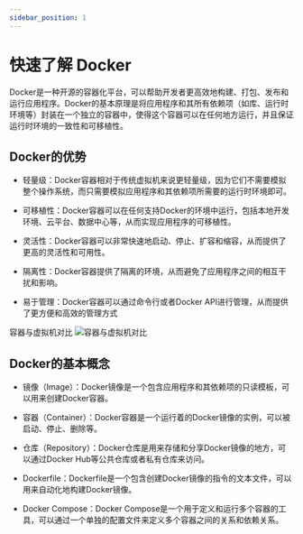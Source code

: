```yaml
---
sidebar_position: 1
---
```


# 快速了解 Docker

Docker是一种开源的容器化平台，可以帮助开发者更高效地构建、打包、发布和运行应用程序。Docker的基本原理是将应用程序和其所有依赖项（如库、运行时环境等）封装在一个独立的容器中，使得这个容器可以在任何地方运行，并且保证运行时环境的一致性和可移植性。

## Docker的优势

- 轻量级：Docker容器相对于传统虚拟机来说更轻量级，因为它们不需要模拟整个操作系统，而只需要模拟应用程序和其依赖项所需要的运行时环境即可。

- 可移植性：Docker容器可以在任何支持Docker的环境中运行，包括本地开发环境、云平台、数据中心等，从而实现应用程序的可移植性。

- 灵活性：Docker容器可以非常快速地启动、停止、扩容和缩容，从而提供了更高的灵活性和可用性。

- 隔离性：Docker容器提供了隔离的环境，从而避免了应用程序之间的相互干扰和影响。

- 易于管理：Docker容器可以通过命令行或者Docker API进行管理，从而提供了更方便和高效的管理方式

容器与虚拟机对比
![容器与虚拟机对比](/img/doc/docker/containers-vs-virtualMachines.webp)

## Docker的基本概念

- 镜像（Image）：Docker镜像是一个包含应用程序和其依赖项的只读模板，可以用来创建Docker容器。

- 容器（Container）：Docker容器是一个运行着的Docker镜像的实例，可以被启动、停止、删除等。

- 仓库（Repository）：Docker仓库是用来存储和分享Docker镜像的地方，可以通过Docker Hub等公共仓库或者私有仓库来访问。

- Dockerfile：Dockerfile是一个包含创建Docker镜像的指令的文本文件，可以用来自动化地构建Docker镜像。

- Docker Compose：Docker Compose是一个用于定义和运行多个容器的工具，可以通过一个单独的配置文件来定义多个容器之间的关系和依赖关系。
